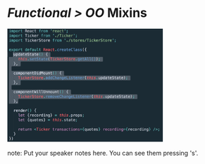 # <em class="highlight">Functional > OO</em> Mixins

<img src="img/mixin-2.png" width="70%">

note:
    Put your speaker notes here.
    You can see them pressing 's'.
